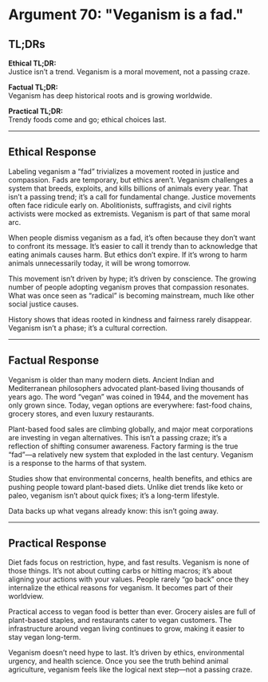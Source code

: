 <!-- type: Psychological -->

# Argument 70: "Veganism is a fad."

## TL;DRs

**Ethical TL;DR:**  
Justice isn’t a trend. Veganism is a moral movement, not a passing craze.

**Factual TL;DR:**  
Veganism has deep historical roots and is growing worldwide.

**Practical TL;DR:**  
Trendy foods come and go; ethical choices last.

---

## Ethical Response

Labeling veganism a “fad” trivializes a movement rooted in justice and compassion. Fads are temporary, but ethics aren’t. Veganism challenges a system that breeds, exploits, and kills billions of animals every year. That isn’t a passing trend; it’s a call for fundamental change. Justice movements often face ridicule early on. Abolitionists, suffragists, and civil rights activists were mocked as extremists. Veganism is part of that same moral arc.

When people dismiss veganism as a fad, it’s often because they don’t want to confront its message. It’s easier to call it trendy than to acknowledge that eating animals causes harm. But ethics don’t expire. If it’s wrong to harm animals unnecessarily today, it will be wrong tomorrow.

This movement isn’t driven by hype; it’s driven by conscience. The growing number of people adopting veganism proves that compassion resonates. What was once seen as “radical” is becoming mainstream, much like other social justice causes.

History shows that ideas rooted in kindness and fairness rarely disappear. Veganism isn’t a phase; it’s a cultural correction.

---

## Factual Response

Veganism is older than many modern diets. Ancient Indian and Mediterranean philosophers advocated plant-based living thousands of years ago. The word “vegan” was coined in 1944, and the movement has only grown since. Today, vegan options are everywhere: fast-food chains, grocery stores, and even luxury restaurants.

Plant-based food sales are climbing globally, and major meat corporations are investing in vegan alternatives. This isn’t a passing craze; it’s a reflection of shifting consumer awareness. Factory farming is the true “fad”—a relatively new system that exploded in the last century. Veganism is a response to the harms of that system.

Studies show that environmental concerns, health benefits, and ethics are pushing people toward plant-based diets. Unlike diet trends like keto or paleo, veganism isn’t about quick fixes; it’s a long-term lifestyle.

Data backs up what vegans already know: this isn’t going away.

---

## Practical Response

Diet fads focus on restriction, hype, and fast results. Veganism is none of those things. It’s not about cutting carbs or hitting macros; it’s about aligning your actions with your values. People rarely “go back” once they internalize the ethical reasons for veganism. It becomes part of their worldview.

Practical access to vegan food is better than ever. Grocery aisles are full of plant-based staples, and restaurants cater to vegan customers. The infrastructure around vegan living continues to grow, making it easier to stay vegan long-term.

Veganism doesn’t need hype to last. It’s driven by ethics, environmental urgency, and health science. Once you see the truth behind animal agriculture, veganism feels like the logical next step—not a passing craze.
